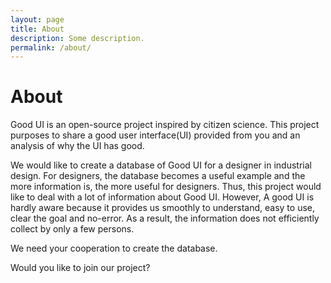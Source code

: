 ```yaml
---
layout: page
title: About
description: Some description.
permalink: /about/
---
```


<!-- <img class="img-rounded" src="/assets/img/uploads/profile.png" alt="Thiago Rossener" width="200"> -->

# About

Good UI is an open-source project inspired by citizen science.
This project purposes to share a good user interface(UI) provided from you and an analysis of why the UI has good.

We would like to create a database of Good UI for a designer in industrial design.
For designers, the database becomes a useful example and the more information is, the more useful for designers.
Thus, this project would like to deal with a lot of information about Good UI.
However, A good UI is hardly aware because it provides us smoothly to understand, easy to use, clear the goal and no-error.
As a result, the information does not efficiently collect by only a few persons. 

We need your cooperation to create the database.

Would you like to join our project?

<!-- smooth and the user’s interaction with an app or site simple, intuitive, efficient and fluid, so much so that you when it works well, the user might not even notice it’s there.  -->